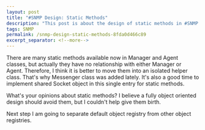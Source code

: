 ```yaml
---
layout: post
title: "#SNMP Design: Static Methods"
description: "This post is about the design of static methods in #SNMP."
tags: SNMP
permalink: /snmp-design-static-methods-8fda0d466c89
excerpt_separator: <!--more-->
---
```

There are many static methods available now in Manager and Agent classes, but actually they have no relationship with either Manager or Agent. Therefore, I think it is better to move them into an isolated helper class. That's why Messenger class was added lately. It's also a good time to implement shared Socket object in this single entry for static methods.

What's your opinions about static methods? I believe a fully object oriented design should avoid them, but I couldn't help give them birth.

Next step I am going to separate default object registry from other object registries.
<!--more-->